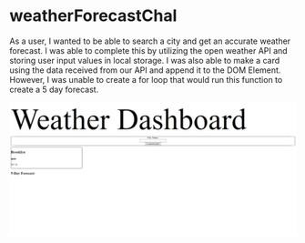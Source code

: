 # weatherForecastChal

As a user, I wanted to be able to search a city and get an accurate weather forecast. I was able to complete this by utilizing the open weather API and storing user input values in local storage. I was also able to make a card using the data received from our API and append it to the DOM Element. However, I was unable to create a for loop that would run this function to create a 5 day forecast.

![alt text](image.png)

